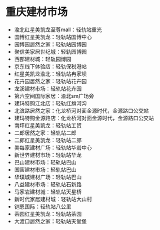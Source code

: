 # 重庆建材市场

* 渝北红星美凯龙至尊mall：轻轨站重光
* 国博红星美凯龙：轻轨站国博中心
* 园博园居然之家：轻轨站园博园
* 聚信美家居世纪城：轻轨园博园
* 西部建材城：轻轨园博园
* 京东线下体验店：轻轨保税港站
* 红星美凯龙渝北：轻轨站冉家坝
* 花卉园居然之家：轻轨站花卉园
* 龙溪建材市场：轻轨站花卉园
* 第六空间国际家居：渝北sm广场旁
* 建玛特购江北店：轻轨红旗河沟
* 北滨路居然之家：化龙桥河对面金源时代，金源路口公交站
* 建玛特购金源路店：化龙桥河对面金源时代，金源路口公交站
* 南坪红星美凯龙：轻轨站工贸
* 二郎居然之家：轻轨站二郎
* 二郎红星美凯龙：轻轨站二郎
* 美每家建材广场：轻轨站华岩中心
* 新世界建材市场：轻轨站华龙
* 巴山建材市场：轻轨站巴山
* 国窖建材市场：轻轨站巴山
* 华璞城建材广场：轻轨站巴山
* 八益建材市场：轻轨站石新路
* 马家岩建材城：轻轨站天星桥
* 新时代家居建材城：轻轨站大山村
* 铠恩国际：轻轨站八公里
* 茶园红星美凯龙：轻轨站茶园
* 大渡口居然之家：轻轨站天堂堡
